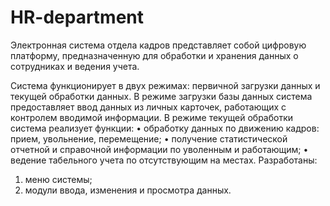 # HR-department
Электронная система отдела кадров представляет собой цифровую платформу, предназначенную для обработки и хранения данных о сотрудниках и ведения учета.

Система функционирует в двух режимах: первичной загрузки данных и текущей обработки данных.
В режиме загрузки базы данных система предоставляет ввод данных из личных карточек, работающих с контролем вводимой информации.
В режиме текущей обработки система реализует функции:
• обработку данных по движению кадров: прием, увольнение, перемещение;
• получение статистической отчетной и справочной информации по уволенным и работающим;
• ведение табельного учета по отсутствующим на местах.
Разработаны:
1) 	меню системы;
2) 	модули ввода, изменения и просмотра данных.
